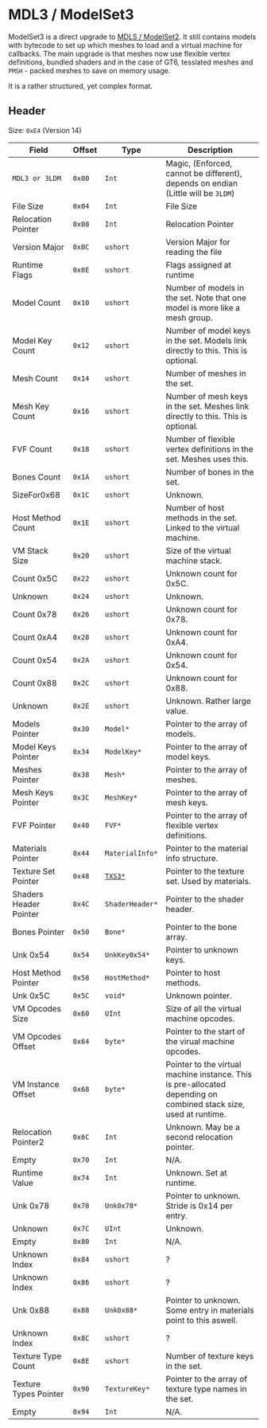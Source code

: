 # MDL3 / ModelSet3

ModelSet3 is a direct upgrade to [MDLS / ModelSet2](mdls_modelset2.md). It still contains models with bytecode to set up which meshes to load and a virtual machine for callbacks. The main upgrade is that meshes now use flexible vertex definitions, bundled shaders and in the case of GT6, tesslated meshes and `PMSH` - packed meshes to save on memory usage.

It is a rather structured, yet complex format.

## Header

Size: `0xE4` (Version 14)

Field                   | Offset         | Type               | Description                                                                         |
----------------        | ------------   | ----------         | --------------------------------------                                              |
`MDL3 or 3LDM`          |  `0x00`        | `Int`              | Magic, (Enforced, cannot be different), depends on endian (Little will be `3LDM`)   |
File Size               |  `0x04`        | `Int`              | File Size                                                                           |
Relocation Pointer      |  `0x08`        | `Int`              | Relocation Pointer                                                                  |
Version Major           |  `0x0C`        | `ushort`           | Version Major for reading the file                                                  |
Runtime Flags           |  `0x0E`        | `ushort`           | Flags assigned at runtime                                                           |
Model Count             |  `0x10`        | `ushort`           | Number of models in the set. Note that one model is more like a mesh group.         |
Model Key Count         |  `0x12`        | `ushort`           | Number of model keys in the set. Models link directly to this. This is optional.    |
Mesh Count              |  `0x14`        | `ushort`           | Number of meshes in the set.                                                        |
Mesh Key Count          |  `0x16`        | `ushort`           | Number of mesh keys in the set. Meshes link directly to this. This is optional.     |
FVF Count               |  `0x18`        | `ushort`           | Number of flexible vertex definitions in the set. Meshes uses this.                 |
Bones Count             |  `0x1A`        | `ushort`           | Number of bones in the set.                                                         |
SizeFor0x68             |  `0x1C`        | `ushort`           | Unknown.                                                                            |
Host Method Count       |  `0x1E`        | `ushort`           | Number of host methods in the set. Linked to the virtual machine.                   |
VM Stack Size           |  `0x20`        | `ushort`           | Size of the virtual machine stack.                                                  |
Count 0x5C              |  `0x22`        | `ushort`           | Unknown count for 0x5C.                                                             |
Unknown                 |  `0x24`        | `ushort`           | Unknown.                                                                            |
Count 0x78              |  `0x26`        | `ushort`           | Unknown count for 0x78.                                                             |
Count 0xA4              |  `0x28`        | `ushort`           | Unknown count for 0xA4.                                                             |
Count 0x54              |  `0x2A`        | `ushort`           | Unknown count for 0x54.                                                             |
Count 0x88              |  `0x2C`        | `ushort`           | Unknown count for 0x88.                                                             |
Unknown                 |  `0x2E`        | `ushort`           | Unknown. Rather large value.                                                        |
Models Pointer          |  `0x30`        | `Model*`           | Pointer to the array of models.                                                     |
Model Keys Pointer      |  `0x34`        | `ModelKey*`        | Pointer to the array of model keys.                                                 |
Meshes Pointer          |  `0x38`        | `Mesh*`            | Pointer to the array of meshes.                                                     |
Mesh Keys Pointer       |  `0x3C`        | `MeshKey*`         | Pointer to the array of mesh keys.                                                  |
FVF Pointer             |  `0x40`        | `FVF*`             | Pointer to the array of flexible vertex definitions.                                |
Materials Pointer       |  `0x44`        | `MaterialInfo*`    | Pointer to the material info structure.                                             |
Texture Set Pointer     |  `0x48`        | [`TXS3*`](../texture/img_txs3_textureset3.md) | Pointer to the texture set. Used by materials.           |
Shaders Header Pointer  |  `0x4C`        | `ShaderHeader*`    | Pointer to the shader header.                                                       |
Bones Pointer           |  `0x50`        | `Bone*`            | Pointer to the bone array.                                                          |
Unk 0x54                |  `0x54`        | `UnkKey0x54*`      | Pointer to unknown keys.                                                            |
Host Method Pointer     |  `0x58`        | `HostMethod*`      | Pointer to host methods.                                                            |
Unk 0x5C                |  `0x5C`        | `void*`            | Unknown pointer.                                                                    |
VM Opcodes Size         |  `0x60`        | `UInt`             | Size of all the virtual machine opcodes.                                            |
VM Opcodes Offset       |  `0x64`        | `byte*`            | Pointer to the start of the virual machine opcodes.                                 |
VM Instance Offset      |  `0x68`        | `byte*`            | Pointer to the virtual machine instance. This is pre-allocated depending on combined stack size, used at runtime.|
Relocation Pointer2     |  `0x6C`        | `Int`              | Unknown. May be a second relocation pointer.                                        |
Empty                   |  `0x70`        | `Int`              | N/A.                                                                                |
Runtime Value           |  `0x74`        | `Int`              | Unknown. Set at runtime.                                                            |
Unk 0x78                |  `0x78`        | `Unk0x78*`         | Pointer to unknown. Stride is 0x14 per entry.                                       |
Unknown                 |  `0x7C`        | `UInt`             | Unknown.                                                                            |
Empty                   |  `0x80`        | `Int`              | N/A.                                                                                |
Unknown Index           |  `0x84`        | `ushort`           | ?                                                                                   |
Unknown Index           |  `0x86`        | `ushort`           | ?                                                                                   |
Unk 0x88                |  `0x88`        | `Unk0x88*`         | Pointer to unknown. Some entry in materials point to this aswell.                   |
Unknown Index           |  `0x8C`        | `ushort`           | ?                                                                                   |
Texture Type Count      |  `0x8E`        | `ushort`           | Number of texture keys in the set.                                                  |
Texture Types Pointer   |  `0x90`        | `TextureKey*`      | Pointer to the array of texture type names in the set.                              |
Empty                   |  `0x94`        | `Int`              | N/A.                                                                                |














